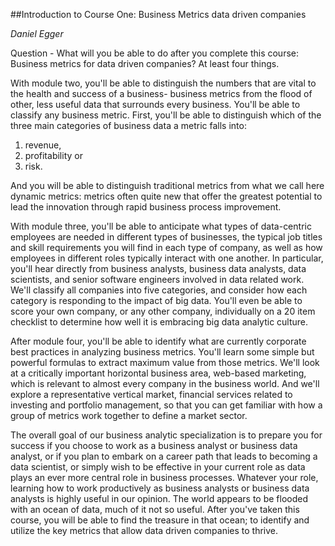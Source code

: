 <!-- .slide: style="text-align: left;"> -->  
##Introduction to Course One: Business Metrics data driven companies

*Daniel Egger*

Question - What will you be able to do after you complete this course: Business metrics for data driven companies? At least four things.

With module two, you'll be able to distinguish the numbers that are vital to the health and success of a business- business metrics from the flood of other, less useful data that surrounds every business. You'll be able to classify any business metric. First, you'll be able to distinguish which of the three main categories of business data a metric falls into:

1.	revenue,
2.	profitability or
3.	risk.

And you will be able to distinguish traditional metrics from what we call here dynamic metrics: metrics often quite new that offer the greatest potential to lead the innovation through rapid business process improvement.

With module three, you'll be able to anticipate what types of data-centric employees are needed in different types of businesses, the typical job titles and skill requirements you will find in each type of company, as well as how employees in different roles typically interact with one another. In particular, you'll hear directly from business analysts, business data analysts, data scientists, and senior software engineers involved in data related work. We'll classify all companies into five categories, and consider how each category is responding to the impact of big data. You'll even be able to score your own company, or any other company, individually on a 20 item checklist to determine how well it is embracing big data analytic culture.

After module four, you'll be able to identify what are currently corporate best practices in analyzing business metrics. You'll learn some simple but powerful formulas to extract maximum value from those metrics. We'll look at a critically important horizontal business area, web-based marketing, which is relevant to almost every company in the business world. And we'll explore a representative vertical market, financial services related to investing and portfolio management, so that you can get familiar with how a group of metrics work together to define a market sector.

The overall goal of our business analytic specialization is to prepare you for success if you choose to work as a business analyst or business data analyst, or if you plan to embark on a career path that leads to becoming a data scientist, or simply wish to be effective in your current role as data plays an ever more central role in business processes. Whatever your role, learning how to work productively as business analysts or business data analysts is highly useful in our opinion. The world appears to be flooded with an ocean of data, much of it not so useful. After you've taken this course, you will be able to find the treasure in that ocean; to identify and utilize the key metrics that allow data driven companies to thrive.